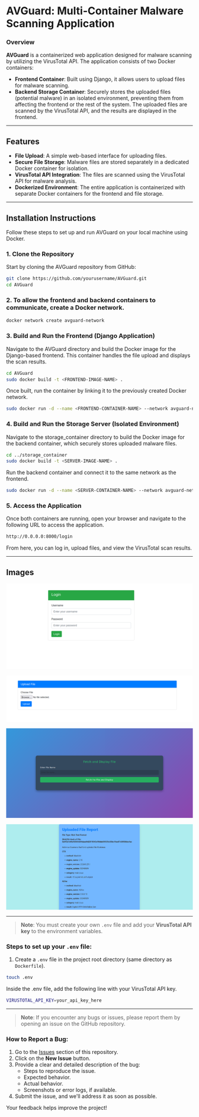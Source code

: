 # AVGuard: Multi-Container Malware Scanning Application

### Overview

**AVGuard** is a containerized web application designed for malware scanning by utilizing the VirusTotal API. The application consists of two Docker containers:
- **Frontend Container**: Built using Django, it allows users to upload files for malware scanning.
- **Backend Storage Container**: Securely stores the uploaded files (potential malware) in an isolated environment, preventing them from affecting the frontend or the rest of the system. The uploaded files are scanned by the VirusTotal API, and the results are displayed in the frontend.

---

## Features
- **File Upload**: A simple web-based interface for uploading files.
- **Secure File Storage**: Malware files are stored separately in a dedicated Docker container for isolation.
- **VirusTotal API Integration**: The files are scanned using the VirusTotal API for malware analysis.
- **Dockerized Environment**: The entire application is containerized with separate Docker containers for the frontend and file storage.

---

## Installation Instructions

Follow these steps to set up and run AVGuard on your local machine using Docker.

### 1. Clone the Repository
Start by cloning the AVGuard repository from GitHub:

```bash
git clone https://github.com/yourusername/AVGuard.git
cd AVGuard
```

### 2. To allow the frontend and backend containers to communicate, create a Docker network.

```bash
docker network create avguard-network
```

### 3. Build and Run the Frontend (Django Application)

Navigate to the AVGuard directory and build the Docker image for the Django-based frontend. This container handles the file upload and displays the scan results.

```bash
cd AVGuard
sudo docker build -t <FRONTEND-IMAGE-NAME> .
```
Once built, run the container by linking it to the previously created Docker network.

```bash
sudo docker run -d --name <FRONTEND-CONTAINER-NAME> --network avguard-network -p 8000:8000 <FRONTEND-IMAGE-NAME>
```

### 4. Build and Run the Storage Server (Isolated Environment)

Navigate to the storage_container directory to build the Docker image for the backend container, which securely stores uploaded malware files.

```bash
cd ../storage_container
sudo docker build -t <SERVER-IMAGE-NAME> .
```
Run the backend container and connect it to the same network as the frontend.

```bash
sudo docker run -d --name <SERVER-CONTAINER-NAME> --network avguard-network <SERVER-IMAGE-NAME>
```

### 5. Access the Application

Once both containers are running, open your browser and navigate to the following URL to access the application.

```bash
http://0.0.0.0:8000/login
```
From here, you can log in, upload files, and view the VirusTotal scan results.

---

## Images

![Login Page](Images/Login_page.png)

![File_upload](Images/File_upload.png)

![retrive_malware_from_container](Images/fetch_file_from_storage.png)

![report](Images/report.png)

---

> **Note**: You must create your own `.env` file and add your **VirusTotal API key** to the environment variables.

### Steps to set up your `.env` file:

1. Create a `.env` file in the project root directory (same directory as `Dockerfile`).
   
```bash
touch .env
```

Inside the .env file, add the following line with your VirusTotal API key.

```bash
VIRUSTOTAL_API_KEY=your_api_key_here
```

---

> **Note**: If you encounter any bugs or issues, please report them by opening an issue on the GitHub repository.

### How to Report a Bug:

1. Go to the [Issues](https://github.com/your-repo/issues) section of this repository.
2. Click on the **New Issue** button.
3. Provide a clear and detailed description of the bug:
   - Steps to reproduce the issue.
   - Expected behavior.
   - Actual behavior.
   - Screenshots or error logs, if available.
4. Submit the issue, and we'll address it as soon as possible.

Your feedback helps improve the project!
